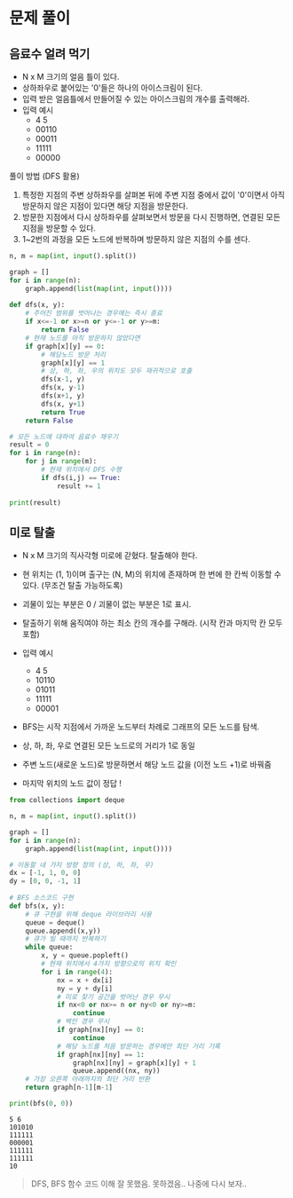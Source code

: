 # 문제 풀이

## 음료수 얼려 먹기 
- N x M 크기의 얼음 틀이 있다.
- 상하좌우로 붙어있는 '0'들은 하나의 아이스크림이 된다.
- 입력 받은 얼음틀에서 만들어질 수 있는 아이스크림의 개수를 출력해라.
- 입력 예시
    - 4 5
    - 00110
    - 00011
    - 11111
    - 00000

풀이 방법 (DFS 활용)
1. 특정한 지점의 주변 상하좌우를 살펴본 뒤에 주변 지점 중에서 값이 '0'이면서 아직 방문하지 않은 지점이 있다면 해당 지점을 방문한다.
2. 방문한 지점에서 다시 상하좌우를 살펴보면서 방문을 다시 진행하면, 연결된 모든 지점을 방문할 수 있다.
3. 1~2번의 과정을 모든 노드에 반복하며 방문하지 않은 지점의 수를 센다.


```python
n, m = map(int, input().split())

graph = []
for i in range(n):
    graph.append(list(map(int, input())))
    
def dfs(x, y):
    # 주어진 범위를 벗어나는 경우에는 즉시 종료
    if x<=-1 or x>=n or y<=-1 or y>=m:
        return False
    # 현재 노드를 아직 방문하지 않았다면
    if graph[x][y] == 0:
        # 해당노드 방문 처리
        graph[x][y] == 1
        # 상, 하, 좌, 우의 위치도 모두 재귀적으로 호출
        dfs(x-1, y)
        dfs(x, y-1)
        dfs(x+1, y)
        dfs(x, y+1)
        return True
    return False

# 모든 노드에 대하여 음료수 채우기
result = 0
for i in range(n):
    for j in range(m):
        # 현재 위치에서 DFS 수행
        if dfs(i,j) == True:
            result += 1
            
print(result)  
```

## 미로 탈출
- N x M 크기의 직사각형 미로에 갇혔다. 탈출해야 한다.
- 현 위치는 (1, 1)이며 출구는 (N, M)의 위치에 존재하며 한 번에 한 칸씩 이동할 수 있다. (무조건 탈출 가능하도록)
- 괴물이 있는 부분은 0 / 괴물이 없는 부분은 1로 표시.
- 탈출하기 위해 움직여야 하는 최소 칸의 개수를 구해라. (시작 칸과 마지막 칸 모두 포함)
- 입력 예시
    - 4 5
    - 10110
    - 01011
    - 11111
    - 00001

- BFS는 시작 지점에서 가까운 노드부터 차례로 그래프의 모든 노드를 탐색.
- 상, 하, 좌, 우로 연결된 모든 노드로의 거리가 1로 동일
- 주변 노드(새로운 노드)로 방문하면서 해당 노드 값을 (이전 노드 +1)로 바꿔줌
- 마지막 위치의 노드 값이 정답 !


```python
from collections import deque

n, m = map(int, input().split())

graph = []
for i in range(n):
    graph.append(list(map(int, input())))

# 이동할 네 가지 방향 정의 (상, 하, 좌, 우)
dx = [-1, 1, 0, 0]
dy = [0, 0, -1, 1]
    
# BFS 소스코드 구현
def bfs(x, y):
    # 큐 구현을 위해 deque 라이브러리 사용
    queue = deque()
    queue.append((x,y))
    # 큐가 빌 때까지 반복하기
    while queue:
        x, y = queue.popleft()
        # 현재 위치에서 4가지 방향으로의 위치 확인
        for i in range(4):
            nx = x + dx[i]
            ny = y + dy[i]
            # 미로 찾기 공간을 벗어난 경우 무시
            if nx<0 or nx>= n or ny<0 or ny>=m:
                continue
            # 벽인 경우 무시
            if graph[nx][ny] == 0:
                continue
            # 해당 노드를 처음 방문하는 경우에만 최단 거리 기록
            if graph[nx][ny] == 1:
                graph[nx][ny] = graph[x][y] + 1
                queue.append((nx, ny))
    # 가장 오른쪽 아래까지의 최단 거리 반환
    return graph[n-1][m-1]

print(bfs(0, 0))
```

    5 6
    101010
    111111
    000001
    111111
    111111
    10
    

> DFS, BFS 함수 코드 이해 잘 못했음. 못하겠음.. 나중에 다시 보자..
